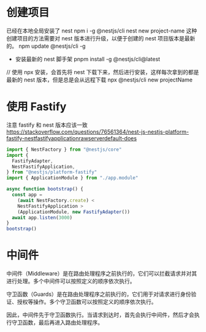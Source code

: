 # 创建项目

已经在本地全局安装了 nest
npm i -g @nestjs/cli
nest new project-name
这种创建项目的方法需要对 nest 版本进行升级，以便于创建的 nest 项目版本是最新的。
npm update @nestjs/cli -g

- 安装最新的 nest 脚手架
  pnpm install -g @nestjs/cli@latest

// 使用 npx 安装，会首先将 nest 下载下来，然后进行安装，这样每次拿到的都是最新的 nest 版本，但是总是会从远程下载
npx @nestjs/cli new projectName

# 使用 Fastify

注意 fastify 和 nest 版本应该一致
https://stackoverflow.com/questions/76561364/nest-js-nestjs-platform-fastify-nestfastifyapplicationrawserverdefault-does

```js
import { NestFactory } from "@nestjs/core"
import {
  FastifyAdapter,
  NestFastifyApplication,
} from "@nestjs/platform-fastify"
import { ApplicationModule } from "./app.module"

async function bootstrap() {
  const app =
    (await NestFactory.create) <
    NestFastifyApplication >
    (ApplicationModule, new FastifyAdapter())
  await app.listen(3000)
}
bootstrap()
```

# 中间件

中间件（Middleware）是在路由处理程序之前执行的，它们可以拦截请求并对其进行处理。多个中间件可以按照定义的顺序依次执行。

守卫函数（Guards）是在路由处理程序之前执行的，它们用于对请求进行身份验证、授权等操作。多个守卫函数可以按照定义的顺序依次执行。

因此，中间件先于守卫函数执行。当请求到达时，首先会执行中间件，然后才会执行守卫函数，最后再进入路由处理程序。
